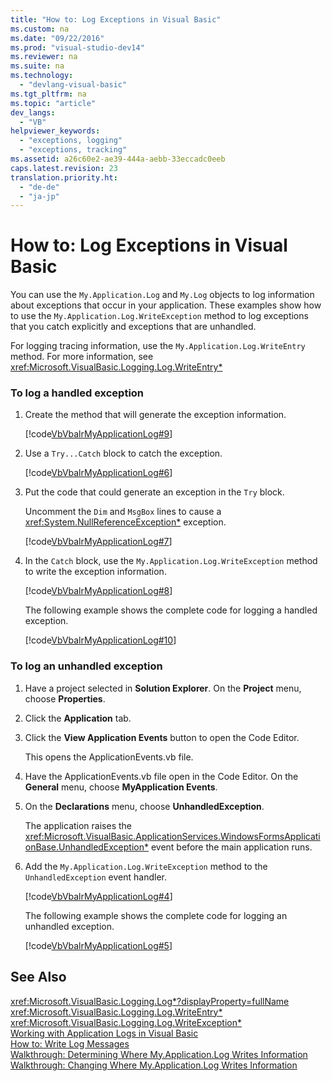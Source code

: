 ```yaml
---
title: "How to: Log Exceptions in Visual Basic"
ms.custom: na
ms.date: "09/22/2016"
ms.prod: "visual-studio-dev14"
ms.reviewer: na
ms.suite: na
ms.technology: 
  - "devlang-visual-basic"
ms.tgt_pltfrm: na
ms.topic: "article"
dev_langs: 
  - "VB"
helpviewer_keywords: 
  - "exceptions, logging"
  - "exceptions, tracking"
ms.assetid: a26c60e2-ae39-444a-aebb-33eccadc0eeb
caps.latest.revision: 23
translation.priority.ht: 
  - "de-de"
  - "ja-jp"
---
```

# How to: Log Exceptions in Visual Basic
You can use the `My.Application.Log` and `My.Log` objects to log information about exceptions that occur in your application. These examples show how to use the `My.Application.Log.WriteException` method to log exceptions that you catch explicitly and exceptions that are unhandled.  
  
 For logging tracing information, use the `My.Application.Log.WriteEntry` method. For more information, see <xref:Microsoft.VisualBasic.Logging.Log.WriteEntry*>  
  
### To log a handled exception  
  
1.  Create the method that will generate the exception information.  
  
     [!code[VbVbalrMyApplicationLog#9](../VS_csharp/codesnippet/VisualBasic/how-to--log-exceptions-in-visual-basic_1.vb)]  
  
2.  Use a `Try...Catch` block to catch the exception.  
  
     [!code[VbVbalrMyApplicationLog#6](../VS_csharp/codesnippet/VisualBasic/how-to--log-exceptions-in-visual-basic_2.vb)]  
  
3.  Put the code that could generate an exception in the `Try` block.  
  
     Uncomment the `Dim` and `MsgBox` lines to cause a <xref:System.NullReferenceException*> exception.  
  
     [!code[VbVbalrMyApplicationLog#7](../VS_csharp/codesnippet/VisualBasic/how-to--log-exceptions-in-visual-basic_3.vb)]  
  
4.  In the `Catch` block, use the `My.Application.Log.WriteException` method to write the exception information.  
  
     [!code[VbVbalrMyApplicationLog#8](../VS_csharp/codesnippet/VisualBasic/how-to--log-exceptions-in-visual-basic_4.vb)]  
  
     The following example shows the complete code for logging a handled exception.  
  
     [!code[VbVbalrMyApplicationLog#10](../VS_csharp/codesnippet/VisualBasic/how-to--log-exceptions-in-visual-basic_5.vb)]  
  
### To log an unhandled exception  
  
1.  Have a project selected in **Solution Explorer**. On the **Project** menu, choose **Properties**.  
  
2.  Click the **Application** tab.  
  
3.  Click the **View Application Events** button to open the Code Editor.  
  
     This opens the ApplicationEvents.vb file.  
  
4.  Have the ApplicationEvents.vb file open in the Code Editor. On the **General** menu, choose **MyApplication Events**.  
  
5.  On the **Declarations** menu, choose **UnhandledException**.  
  
     The application raises the <xref:Microsoft.VisualBasic.ApplicationServices.WindowsFormsApplicationBase.UnhandledException*> event before the main application runs.  
  
6.  Add the `My.Application.Log.WriteException` method to the `UnhandledException` event handler.  
  
     [!code[VbVbalrMyApplicationLog#4](../VS_csharp/codesnippet/VisualBasic/how-to--log-exceptions-in-visual-basic_6.vb)]  
  
     The following example shows the complete code for logging an unhandled exception.  
  
     [!code[VbVbalrMyApplicationLog#5](../VS_csharp/codesnippet/VisualBasic/how-to--log-exceptions-in-visual-basic_7.vb)]  
  
## See Also  
 <xref:Microsoft.VisualBasic.Logging.Log*?displayProperty=fullName>   
 <xref:Microsoft.VisualBasic.Logging.Log.WriteEntry*>   
 <xref:Microsoft.VisualBasic.Logging.Log.WriteException*>   
 [Working with Application Logs in Visual Basic](../VS_csharp/working-with-application-logs-in-visual-basic.md)   
 [How to: Write Log Messages](../VS_csharp/how-to--write-log-messages--visual-basic-.md)   
 [Walkthrough: Determining Where My.Application.Log Writes Information](../VS_csharp/walkthrough--determining-where-my.application.log-writes-information--visual-basic-.md)   
 [Walkthrough: Changing Where My.Application.Log Writes Information](../VS_csharp/walkthrough--changing-where-my.application.log-writes-information--visual-basic-.md)